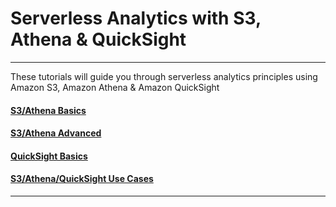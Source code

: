 # Serverless Analytics with S3, Athena & QuickSight

---
These tutorials will guide you through serverless analytics principles using 
Amazon S3, Amazon Athena & Amazon QuickSight

#### [S3/Athena Basics](s3-athena-basics/)

#### [S3/Athena Advanced](s3-athena-advanced/)

#### [QuickSight Basics](quicksight-basics/)

#### [S3/Athena/QuickSight Use Cases](s3-athena-quicksight-use-cases/)

---